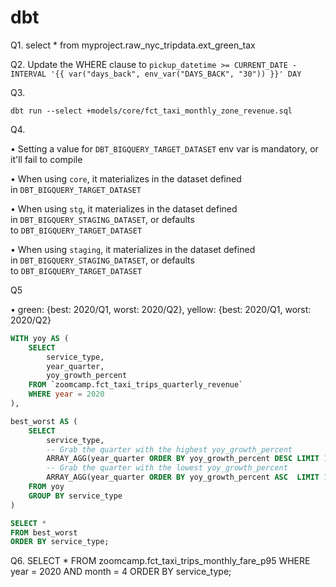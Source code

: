 # dbt

Q1. select * from myproject.raw_nyc_tripdata.ext_green_tax

Q2. 
Update the WHERE clause to `pickup_datetime >= CURRENT_DATE - INTERVAL '{{ var("days_back", env_var("DAYS_BACK", "30")) }}' DAY`

Q3.

 `dbt run --select +models/core/fct_taxi_monthly_zone_revenue.sql`

Q4. 

• Setting a value for `DBT_BIGQUERY_TARGET_DATASET` env var is mandatory, or it'll fail to compile

• When using `core`, it materializes in the dataset defined in `DBT_BIGQUERY_TARGET_DATASET`

• When using `stg`, it materializes in the dataset defined in `DBT_BIGQUERY_STAGING_DATASET`, or defaults to `DBT_BIGQUERY_TARGET_DATASET`

• When using `staging`, it materializes in the dataset defined in `DBT_BIGQUERY_STAGING_DATASET`, or defaults to `DBT_BIGQUERY_TARGET_DATASET`

Q5

• green: {best: 2020/Q1, worst: 2020/Q2}, yellow: {best: 2020/Q1, worst: 2020/Q2}

```sql
WITH yoy AS (
    SELECT
        service_type,
        year_quarter,
        yoy_growth_percent
    FROM `zoomcamp.fct_taxi_trips_quarterly_revenue`
    WHERE year = 2020
),

best_worst AS (
    SELECT
        service_type,
        -- Grab the quarter with the highest yoy_growth_percent
        ARRAY_AGG(year_quarter ORDER BY yoy_growth_percent DESC LIMIT 1)[SAFE_OFFSET(0)] AS best_qtr,
        -- Grab the quarter with the lowest yoy_growth_percent
        ARRAY_AGG(year_quarter ORDER BY yoy_growth_percent ASC  LIMIT 1)[SAFE_OFFSET(0)] AS worst_qtr
    FROM yoy
    GROUP BY service_type
)

SELECT *
FROM best_worst
ORDER BY service_type;

```

Q6.
SELECT *
FROM zoomcamp.fct_taxi_trips_monthly_fare_p95
WHERE year = 2020 AND month = 4
ORDER BY service_type;